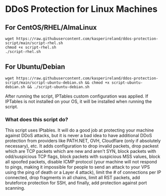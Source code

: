 # DDoS Protection for Linux Machines


## For CentOS/RHEL/AlmaLinux
```
wget https://raw.githubusercontent.com/kasperireland/ddos-protection-script/main/script-rhel.sh
chmod +x script-rhel.sh
./script-rhel.sh
```

## For Ubuntu/Debian
```
wget https://raw.githubusercontent.com/kasperireland/ddos-protection-script/main/script-ubuntu-debian.sh && chmod +x script-ubuntu-debian.sh && ./script-ubuntu-debian.sh
```


After running the script, IPTables custom configuration was applied. If IPTables is not installed on your OS, it will be installed when running the script. 

### What does this script do?
This script uses IPtables. It will do a good job at protecting your machine against DDoS attacks, but it is never a bad idea to have additional DDoS protection from providers like PATH.NET, OVH, Cloudflare (only if absolutely necessary), etc. It adds configuration to drop invalid packets, drop packest which are TCP packets which are new and aren't SYN, block packets with odd/suspicious TCP flags, block packets with suspicious MSS values, block all spoofed packets, disable ICMP protocol (your machine will not respond to pings, making it impossible for people to send an attack to your VPS using the ping of death or a Layer 4 attack), limit the # of connections per IP connected, drop fragments in all chains, limit all RST packets, add bruteforce protection for SSH, and finally, add protection against port scanning.
